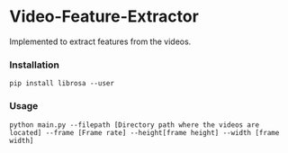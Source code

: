 # Video-Feature-Extractor

Implemented to extract features from the videos.

### Installation
```
pip install librosa --user
```

### Usage
```
python main.py --filepath [Directory path where the videos are located] --frame [Frame rate] --height[frame height] --width [frame width]
```
